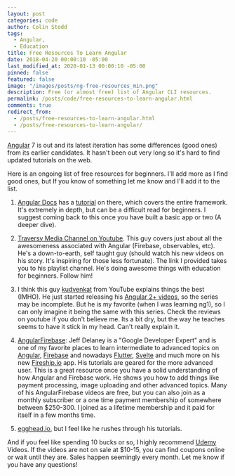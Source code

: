 ```yaml
---
layout: post
categories: code
author: Colin Stodd
tags:
  - Angular,
  - Education
title: Free Resources To Learn Angular
date: 2018-04-20 00:00:10 -05:00
last_modified_at: 2020-01-13 00:00:10 -05:00
pinned: false
featured: false
image: "/images/posts/ng-free-resources_min.png"
description: Free (or almost free) list of Angular CLI resources.
permalink: /posts/code/free-resources-to-learn-angular.html
comments: true
redirect_from:
  - /posts/free-resources-to-learn-angular.html
  - /posts/free-resources-to-learn-angular/
---
```


<a href="https://angular.io/" target="_blank" rel="noopener">Angular</a> 7 is out and its latest iteration has some differences (good ones) from its earlier candidates. It hasn't been out very long so it's hard to find updated tutorials on the web.

Here is an ongoing list of free resources for beginners. I'll add more as I find good ones, but If you know of something let me know and I'll add it to the list.

1. <a href="https://angular.io/docs/ts/latest/" target="_blank" rel="noopener">Angular Docs</a> has a <a href="https://angular.io/docs/ts/latest/tutorial/" target="_blank" rel="noopener">tutorial</a> on there, which covers the entire framework. It's extremely in depth, but can be a difficult read for beginners. I suggest coming back to this once you have built a basic app or two (A deeper dive).

2. <a href="https://www.youtube.com/user/TechGuyWeb/playlists" target="_blank" rel="noopener">Traversy Media Channel on Youtube</a>. This guy covers just about all the awesomeness associated with Angular (Firebase, observables, etc). He's a down-to-earth, self taught guy (should watch his new videos on his story. It's inspiring for those less fortunate). The link I provided takes you to his playlist channel. He's doing awesome things with education for beginners. Follow him!

3. I think this guy <a href="https://www.youtube.com/channel/UCCTVrRB5KpIiK6V2GGVsR1Q" target="_blank" rel="noopener">kudvenkat</a> from YouTube explains things the best (IMHO). He just started releasing his <a href="https://www.youtube.com/watch?v=WWQZCDegWHg&feature=em-subs_digest" target="_blank" rel="noopener">Angular 2+ videos</a>, so the series may be incomplete. But he is my favorite (when I was learning ng1), so I can only imagine it being the same with this series. Check the reviews on youtube if you don't believe me. Its a bit dry, but the way he teaches seems to have it stick in my head. Can't really explain it.

4. <a href="https://angularfirebase.com/" target="_blank" rel="noopener">AngularFirebase</a>: Jeff Delaney is a "Google Developer Expert" and is one of my favorite places to learn intermediate to advanced topics on <a href="https://angular.io/" target="_blank" rel="noopener">Angular</a>, <a href="https://firebase.google.com/" target="_blank" rel="noopener" title="firebase">Firebase</a> and nowadays <a href="https://flutter.dev/" target="_blank" rel="noopener">Flutter</a>, <a href="https://svelte.dev/" target="_blank" rel="noopener">Svelte</a> and much more on his new <a href="https://fireship.io/" target="_blank" rel="noopener">Fireship.io</a> app. His tutorials are geared for the more advanced user. This is a great resource once you have a solid understanding of how Angular and Firebase work. He shows you how to add things like payment processing, image uploading and other advanced topics. Many of his AngularFirebase videos are free, but you can also join as a monthly subscriber or a one time payment membership of somewhere between $250-300. I joined as a lifetime membership and it paid for itself in a few months time.

5. <a href="http://egghead.io/" target="_blank" rel="noopener">egghead.io</a>, but I feel like he rushes through his tutorials.

And if you feel like spending 10 bucks or so, I highly recommend <a href="https://udemy.com" target="_blank" rel="noopener">Udemy</a> Videos. If the videos are not on sale at $10-15, you can find coupons online or wait until they are. Sales happen seemingly every month. Let me know if you have any questions!
